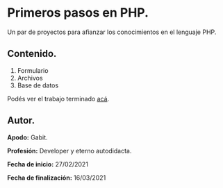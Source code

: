 # **Primeros pasos en PHP.**  

Un par de proyectos para afianzar los conocimientos en el lenguaje PHP.

## **Contenido.**

1. Formulario
1. Archivos
1. Base de datos

Podés ver el trabajo terminado [acá][web].

## **Autor.**

**Apodo:** Gabit.

**Profesión:** Developer y eterno autodidacta.

**Fecha de inicio:** 27/02/2021  

**Fecha de finalización:** 16/03/2021

[web]: ???
